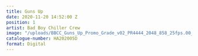 ```yaml
---
title: Guns Up
date: 2020-11-20 14:52:00 Z
position: 1
artist: Bad Boy Chiller Crew
image: "/uploads/BBCC_Guns_Up_Promo_Grade_v02_PR4444_2048_858_25fps.00_00_13_22.Still001%20copy.jpg"
catalogue-number: HA202005D
format: Digital
---
```


